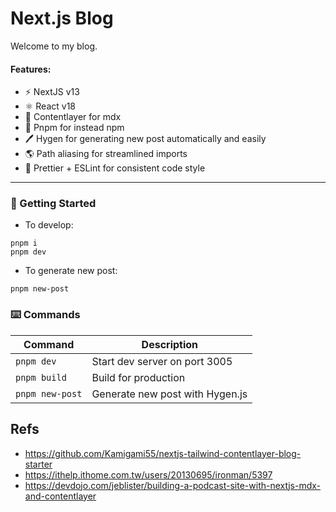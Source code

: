 # Next.js Blog

Welcome to my blog.

#### Features:

- ⚡️ NextJS v13
- ⚛️ React v18
- 🐺 Contentlayer for mdx
- 🧱 Pnpm for instead npm
- 🖊 Hygen for generating new post automatically and easily
- 🌎 Path aliasing for streamlined imports
- 🌈 Prettier + ESLint for consistent code style

---

### 🏃 Getting Started

- To develop:

```shell
pnpm i
pnpm dev
```

- To generate new post:

```shell
pnpm new-post
```

### ⌨️ Commands

| Command         | Description                     |
| --------------- | ------------------------------- |
| `pnpm dev`      | Start dev server on port 3005   |
| `pnpm build`    | Build for production            |
| `pnpm new-post` | Generate new post with Hygen.js |

## Refs

- https://github.com/Kamigami55/nextjs-tailwind-contentlayer-blog-starter
- https://ithelp.ithome.com.tw/users/20130695/ironman/5397
- https://devdojo.com/jeblister/building-a-podcast-site-with-nextjs-mdx-and-contentlayer
